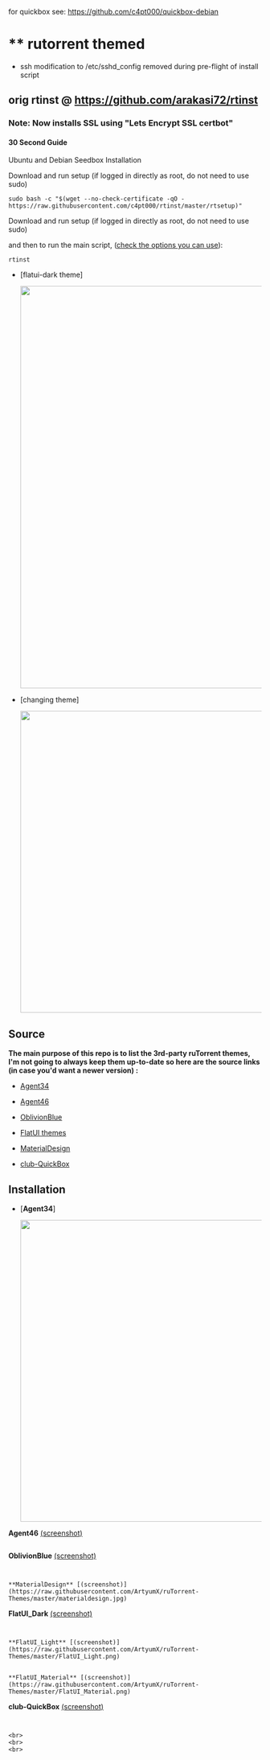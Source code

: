 for quickbox see:
https://github.com/c4pt000/quickbox-debian

# ** rutorrent themed

* ssh modification to /etc/sshd_config removed during pre-flight of install script

## orig rtinst @ https://github.com/arakasi72/rtinst

### Note: Now installs SSL using "Lets Encrypt SSL certbot"

#### 30 Second Guide

Ubuntu and Debian Seedbox Installation

Download and run setup (if logged in directly as root, do not need to use sudo)

	sudo bash -c "$(wget --no-check-certificate -qO - https://raw.githubusercontent.com/c4pt000/rtinst/master/rtsetup)"


Download and run setup (if logged in directly as root, do not need to use sudo)


and then to run the main script, ([check the options you can use](https://github.com/arakasi72/rtinst/wiki/Guide#21-main-script-options)):

	rtinst

* [flatui-dark theme] <p align="center"><img src="https://raw.githubusercontent.com/ArtyumX/ruTorrent-Themes/master/FlatUI_Dark.png" width="800"></p>


* [changing theme] <p align="center"><img src="https://raw.githubusercontent.com/wiki/Novik/ruTorrent/images/PluginTheme/theme13.png" width="600"></p>



## Source
**The main purpose of this repo is to list the 3rd-party ruTorrent themes, I'm not going to always keep them up-to-date so here are the source links (in case you'd want a newer version) :**
 
* [Agent34](https://code.google.com/p/agent34/)
 
* [Agent46](https://code.google.com/p/agent46/)
 
* [OblivionBlue](https://github.com/InAnimaTe/rutorrent-themes/tree/master/OblivionBlue)

* [FlatUI themes](https://github.com/exetico/FlatUI)

* [MaterialDesign](https://github.com/tomcdj71/ruTorrent-MaterialDesign)

* [club-QuickBox](https://github.com/QuickBox/club-QuickBox)



## Installation
 

* [**Agent34**] <p align="center"><img src="https://raw.githubusercontent.com/ArtyumX/ruTorrent-Themes/master/agent34.png" width="600"></p>

 
**Agent46** [(screenshot)](https://raw.githubusercontent.com/ArtyumX/ruTorrent-Themes/master/agent46.png)
```

```
 
**OblivionBlue** [(screenshot)](https://raw.githubusercontent.com/ArtyumX/ruTorrent-Themes/master/oblivionblue.png)
```

 
**MaterialDesign** [(screenshot)](https://raw.githubusercontent.com/ArtyumX/ruTorrent-Themes/master/materialdesign.jpg)
```

 
**FlatUI_Dark** [(screenshot)](https://raw.githubusercontent.com/ArtyumX/ruTorrent-Themes/master/FlatUI_Dark.png)
```

 
**FlatUI_Light** [(screenshot)](https://raw.githubusercontent.com/ArtyumX/ruTorrent-Themes/master/FlatUI_Light.png)
```

```
 
**FlatUI_Material** [(screenshot)](https://raw.githubusercontent.com/ArtyumX/ruTorrent-Themes/master/FlatUI_Material.png)
```

 
**club-QuickBox** [(screenshot)](https://raw.githubusercontent.com/ArtyumX/ruTorrent-Themes/master/club-QuickBox.png)
```


<br>
<br>
<br>


